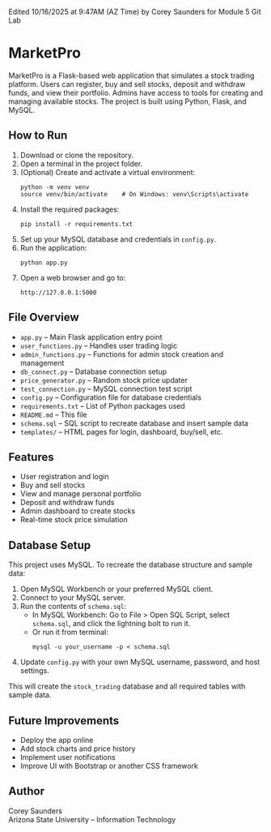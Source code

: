Edited 10/16/2025 at 9:47AM (AZ Time) by Corey Saunders for Module 5 Git Lab


# MarketPro

MarketPro is a Flask-based web application that simulates a stock trading platform. Users can register, buy and sell stocks, deposit and withdraw funds, and view their portfolio. Admins have access to tools for creating and managing available stocks. The project is built using Python, Flask, and MySQL.

## How to Run

1. Download or clone the repository.
2. Open a terminal in the project folder.
3. (Optional) Create and activate a virtual environment:
   ```
   python -m venv venv
   source venv/bin/activate    # On Windows: venv\Scripts\activate
   ```
4. Install the required packages:
   ```
   pip install -r requirements.txt
   ```
5. Set up your MySQL database and credentials in `config.py`.
6. Run the application:
   ```
   python app.py
   ```
7. Open a web browser and go to:
   ```
   http://127.0.0.1:5000
   ```

## File Overview

- `app.py` – Main Flask application entry point
- `user_functions.py` – Handles user trading logic
- `admin_functions.py` – Functions for admin stock creation and management
- `db_connect.py` – Database connection setup
- `price_generator.py` – Random stock price updater
- `test_connection.py` – MySQL connection test script
- `config.py` – Configuration file for database credentials
- `requirements.txt` – List of Python packages used
- `README.md` – This file
- `schema.sql` – SQL script to recreate database and insert sample data
- `templates/` – HTML pages for login, dashboard, buy/sell, etc.

## Features

- User registration and login
- Buy and sell stocks
- View and manage personal portfolio
- Deposit and withdraw funds
- Admin dashboard to create stocks
- Real-time stock price simulation

## Database Setup

This project uses MySQL. To recreate the database structure and sample data:

1. Open MySQL Workbench or your preferred MySQL client.
2. Connect to your MySQL server.
3. Run the contents of `schema.sql`:
   - In MySQL Workbench: Go to File > Open SQL Script, select `schema.sql`, and click the lightning bolt to run it.
   - Or run it from terminal:
     ```
     mysql -u your_username -p < schema.sql
     ```
4. Update `config.py` with your own MySQL username, password, and host settings.

This will create the `stock_trading` database and all required tables with sample data.

## Future Improvements

- Deploy the app online
- Add stock charts and price history
- Implement user notifications
- Improve UI with Bootstrap or another CSS framework

## Author

Corey Saunders  
Arizona State University – Information Technology

